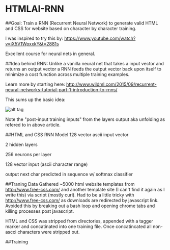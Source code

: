 # HTMLAI-RNN
##Goal:
Train a RNN (Recurrent Neural Network) to generate valid HTML and CSS for website based on character by character training.

I was inspired to try this by:
https://www.youtube.com/watch?v=iX5V1WpxxkY&t=2881s

Excellent course for neural nets in general.

##Idea behind RNN:
Unlike a vanilla neural net that takes a input vector and returns an output vector a RNN feeds the output vector back upon itself to minimize a cost function across multiple training examples.

Learn more by starting here:
http://www.wildml.com/2015/09/recurrent-neural-networks-tutorial-part-1-introduction-to-rnns/

This sums up the basic idea:

![alt tag](http://d3kbpzbmcynnmx.cloudfront.net/wp-content/uploads/2015/09/bidirectional-rnn-300x196.png)

Note the "post-input training inputs" from the layers output aka unfolding as refered to in above article.


##HTML and CSS RNN Model
128 vector ascii input vector

2 hidden layers

256 neurons per layer

128 vector input (ascii character range)

output next char predicted in sequence w/ softmax classifier

##Traning Data
Gathered ~5000 html website templates from http://www.free-css.com/ and another template site (I can't find it again as I write this) via script (mostly curl). Had to be a little tricky with http://www.free-css.com/ as downloads are redirected by javascript link. Avoided this by breaking out a bash loop and opening chrome tabs and killing processes post javascript.

HTML and CSS was stripped from directories, appended with a tagger marker and concatinated into one training file.
Once concatincated all non-ascci characters were stripped out.

##Training
